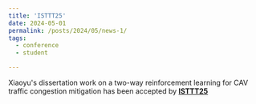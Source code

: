 ```yaml
---
title: 'ISTTT25'
date: 2024-05-01
permalink: /posts/2024/05/news-1/
tags:
  - conference
  - student

---
```


Xiaoyu's dissertation work on a two-way reinforcement learning for CAV traffic congestion mitigation has been accepted by [**ISTTT25**](https://limos.engin.umich.edu/isttt25/)